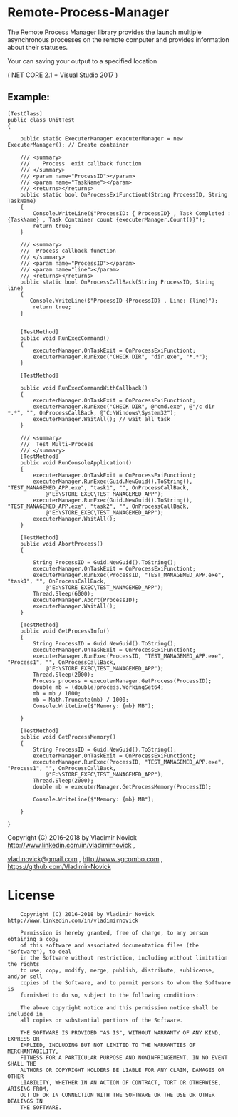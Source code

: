 # Remote-Process-Manager 

The Remote Process Manager library provides the launch multiple asynchronous processes on the remote computer
 and provides information about their statuses. 
 
 Your can saving your output to a specified location 
 
 ( NET CORE 2.1 + Visual Studio 2017 )
 
  
## Example:
 
    [TestClass]
    public class UnitTest
    {

        public static ExecuterManager executerManager = new ExecuterManager(); // Create container

        /// <summary>
        ///    Process  exit callback function
        /// </summary>
        /// <param name="ProcessID"></param>
        /// <param name="TaskName"></param>
        /// <returns></returns>
        public static bool OnProcessExiFunctiont(String ProcessID, String TaskName)
        {
            Console.WriteLine($"ProcessID: { ProcessID} , Task Completed : {TaskName} , Task Container count {executerManager.Count()}");
            return true;
        }

        /// <summary>
        ///  Process callback function 
        /// </summary>
        /// <param name="ProcessID"></param>
        /// <param name="line"></param>
        /// <returns></returns>
        public static bool OnProcessCallBack(String ProcessID, String line)
        {
           Console.WriteLine($"ProcessID {ProcessID} , Line: {line}");
            return true;
        }


        [TestMethod]
        public void RunExecCommand()
        {
            executerManager.OnTaskExit = OnProcessExiFunctiont;
            executerManager.RunExec("CHECK DIR", "dir.exe", "*.*");
        }

        [TestMethod]

        public void RunExecCommandWithCallback()
        {
            executerManager.OnTaskExit = OnProcessExiFunctiont;
            executerManager.RunExec("CHECK DIR", @"cmd.exe", @"/c dir *.*", "", OnProcessCallBack, @"C:\Windows\System32");
            executerManager.WaitAll(); // wait all task
        }

        /// <summary>
        ///  Test Multi-Process 
        /// </summary>
        [TestMethod]
        public void RunConsoleApplication()
        {
            executerManager.OnTaskExit = OnProcessExiFunctiont;
            executerManager.RunExec(Guid.NewGuid().ToString(), "TEST_MANAGEMED_APP.exe", "task1", "", OnProcessCallBack,
                @"E:\STORE_EXEC\TEST_MANAGEMED_APP");
            executerManager.RunExec(Guid.NewGuid().ToString(), "TEST_MANAGEMED_APP.exe", "task2", "", OnProcessCallBack,
                @"E:\STORE_EXEC\TEST_MANAGEMED_APP");
            executerManager.WaitAll();
        }

        [TestMethod]
        public void AbortProcess()
        {

            String ProcessID = Guid.NewGuid().ToString();
            executerManager.OnTaskExit = OnProcessExiFunctiont;
            executerManager.RunExec(ProcessID, "TEST_MANAGEMED_APP.exe", "task1", "", OnProcessCallBack,
                @"E:\STORE_EXEC\TEST_MANAGEMED_APP");
            Thread.Sleep(6000);
            executerManager.Abort(ProcessID);
            executerManager.WaitAll();
        }
		
		[TestMethod]
        public void GetProcessInfo()
        {
            String ProcessID = Guid.NewGuid().ToString();
            executerManager.OnTaskExit = OnProcessExiFunctiont;
            executerManager.RunExec(ProcessID, "TEST_MANAGEMED_APP.exe", "Process1", "", OnProcessCallBack,
                @"E:\STORE_EXEC\TEST_MANAGEMED_APP");
            Thread.Sleep(2000);
            Process process = executerManager.GetProcess(ProcessID);
            double mb = (double)process.WorkingSet64;
            mb = mb / 1000;
            mb = Math.Truncate(mb) / 1000;
            Console.WriteLine($"Memory: {mb} MB");

        }

        [TestMethod]
        public void GetProcessMemory()
        {
            String ProcessID = Guid.NewGuid().ToString();
            executerManager.OnTaskExit = OnProcessExiFunctiont;
            executerManager.RunExec(ProcessID, "TEST_MANAGEMED_APP.exe", "Process1", "", OnProcessCallBack,
                @"E:\STORE_EXEC\TEST_MANAGEMED_APP");
            Thread.Sleep(2000);
            double mb = executerManager.GetProcessMemory(ProcessID);

            Console.WriteLine($"Memory: {mb} MB");

        }

    }

Copyright (C) 2016-2018 by Vladimir Novick http://www.linkedin.com/in/vladimirnovick , 

vlad.novick@gmail.com , http://www.sgcombo.com , https://github.com/Vladimir-Novick
		 
# License		

		Copyright (C) 2016-2018 by Vladimir Novick http://www.linkedin.com/in/vladimirnovick

		Permission is hereby granted, free of charge, to any person obtaining a copy
		of this software and associated documentation files (the "Software"), to deal
		in the Software without restriction, including without limitation the rights
		to use, copy, modify, merge, publish, distribute, sublicense, and/or sell
		copies of the Software, and to permit persons to whom the Software is
		furnished to do so, subject to the following conditions:

		The above copyright notice and this permission notice shall be included in
		all copies or substantial portions of the Software.

		THE SOFTWARE IS PROVIDED "AS IS", WITHOUT WARRANTY OF ANY KIND, EXPRESS OR
		IMPLIED, INCLUDING BUT NOT LIMITED TO THE WARRANTIES OF MERCHANTABILITY,
		FITNESS FOR A PARTICULAR PURPOSE AND NONINFRINGEMENT. IN NO EVENT SHALL THE
		AUTHORS OR COPYRIGHT HOLDERS BE LIABLE FOR ANY CLAIM, DAMAGES OR OTHER
		LIABILITY, WHETHER IN AN ACTION OF CONTRACT, TORT OR OTHERWISE, ARISING FROM,
		OUT OF OR IN CONNECTION WITH THE SOFTWARE OR THE USE OR OTHER DEALINGS IN
		THE SOFTWARE. 